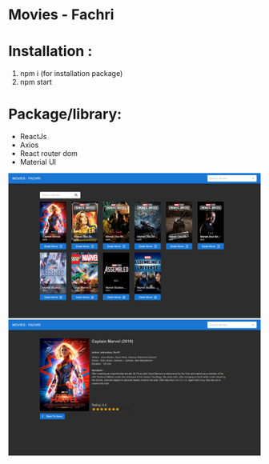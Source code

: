 # Movies - Fachri

Installation :
=================================
1. npm i (for installation package)
2. npm start

Package/library:
=================================
- ReactJs
- Axios
- React router dom
- Material UI

![](previewOne.png)
![](previewTwo.png)
